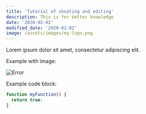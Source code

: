 ```yaml
---
title: 'Tutorial of shooting and editing'
description: This is for better knowledge
date: '2020-02-02'
modified_date: '2020-02-02'
image: /assets/images/my-logo.png
---
```


Lorem ipsum dolor sit amet, consectetur adipiscing elit.

Example with image:

![Error](@@baseUrl@@/assets/images/my-logo.png)

Example code block:

```js
function myFunction() {
  return true;
}
```
